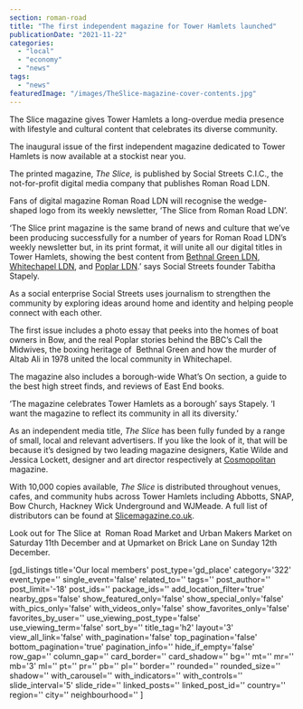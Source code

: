```yaml
---
section: roman-road
title: "The first independent magazine for Tower Hamlets launched"
publicationDate: "2021-11-22"
categories: 
  - "local"
  - "economy"
  - "news"
tags: 
  - "news"
featuredImage: "/images/TheSlice-magazine-cover-contents.jpg"
---
```


The Slice magazine gives Tower Hamlets a long-overdue media presence with lifestyle and cultural content that celebrates its diverse community.

The inaugural issue of the first independent magazine dedicated to Tower Hamlets is now available at a stockist near you. 

The printed magazine, _The Slice,_ is published by Social Streets C.I.C., the not-for-profit digital media company that publishes Roman Road LDN. 

Fans of digital magazine Roman Road LDN will recognise the wedge-shaped logo from its weekly newsletter, ‘The Slice from Roman Road LDN’. 

‘The Slice print magazine is the same brand of news and culture that we’ve been producing successfully for a number of years for Roman Road LDN’s weekly newsletter but, in its print format, it will unite all our digital titles in Tower Hamlets, showing the best content from [Bethnal Green LDN](https://bethnalgreenlondon.co.uk/), [Whitechapel LDN](https://whitechapellondon.co.uk/), and [Poplar LDN](https://poplarlondon.co.uk/).’ says Social Streets founder Tabitha Stapely. 

As a social enterprise Social Streets uses journalism to strengthen the community by exploring ideas around home and identity and helping people connect with each other.

The first issue includes a photo essay that peeks into the homes of boat owners in Bow, and the real Poplar stories behind the BBC’s Call the Midwives, the boxing heritage of  Bethnal Green and how the murder of Altab Ali in 1978 united the local community in Whitechapel.

The magazine also includes a borough-wide What’s On section, a guide to the best high street finds, and reviews of East End books. 

‘The magazine celebrates Tower Hamlets as a borough’ says Stapely. ‘I want the magazine to reflect its community in all its diversity.’ 

As an independent media title, _The Slice_ has been fully funded by a range of small, local and relevant advertisers. If you like the look of it, that will be because it’s designed by two leading magazine designers, Katie Wilde and Jessica Lockett, designer and art director respectively at [Cosmopolitan](https://www.cosmopolitan.com/) magazine. 

With 10,000 copies available, _The Slice_ is distributed throughout venues, cafes, and community hubs across Tower Hamlets including Abbotts, SNAP, Bow Church, Hackney Wick Underground and WJMeade. A full list of distributors can be found at [Slicemagazine.co.uk](https://slicemagazine.co.uk/distributors/).

Look out for The Slice at  Roman Road Market and Urban Makers Market on Saturday 11th December and at Upmarket on Brick Lane on Sunday 12th December.

\[gd\_listings title='Our local members' post\_type='gd\_place' category='322' event\_type='' single\_event='false' related\_to='' tags='' post\_author='' post\_limit='-18' post\_ids='' package\_ids='' add\_location\_filter='true' nearby\_gps='false' show\_featured\_only='false' show\_special\_only='false' with\_pics\_only='false' with\_videos\_only='false' show\_favorites\_only='false' favorites\_by\_user='' use\_viewing\_post\_type='false' use\_viewing\_term='false' sort\_by='' title\_tag='h2' layout='3' view\_all\_link='false' with\_pagination='false' top\_pagination='false' bottom\_pagination='true' pagination\_info='' hide\_if\_empty='false' row\_gap='' column\_gap='' card\_border='' card\_shadow='' bg='' mt='' mr='' mb='3' ml='' pt='' pr='' pb='' pl='' border='' rounded='' rounded\_size='' shadow='' with\_carousel='' with\_indicators='' with\_controls='' slide\_interval='5' slide\_ride='' linked\_posts='' linked\_post\_id='' country='' region='' city='' neighbourhood='' \]
